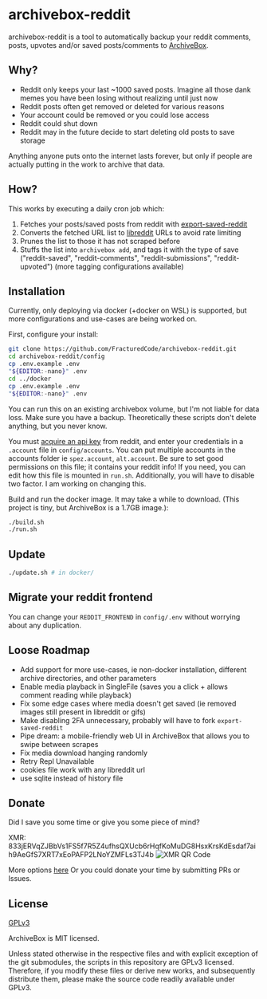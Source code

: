 # archivebox-reddit
archivebox-reddit is a tool to automatically backup your reddit comments, posts, upvotes and/or saved posts/comments to [ArchiveBox](https://github.com/ArchiveBox/ArchiveBox).

## Why?
- Reddit only keeps your last ~1000 saved posts. Imagine all those dank memes you have been losing without realizing until just now
- Reddit posts often get removed or deleted for various reasons
- Your account could be removed or you could lose access
- Reddit could shut down
- Reddit may in the future decide to start deleting old posts to save storage

Anything anyone puts onto the internet lasts forever, but only if people are actually putting in the work to archive that data.

## How?
This works by executing a daily cron job which:
1. Fetches your posts/saved posts from reddit with [export-saved-reddit](https://github.com/csu/export-saved-reddit)
2. Converts the fetched URL list to [libreddit](https://github.com/spikecodes/libreddit) URLs to avoid rate limiting
3. Prunes the list to those it has not scraped before
4. Stuffs the list into `archivebox add`, and tags it with the type of save ("reddit-saved", "reddit-comments", "reddit-submissions", "reddit-upvoted") (more tagging configurations available)

## Installation
Currently, only deploying via docker (+docker on WSL) is supported, but more configurations and use-cases are being worked on.

First, configure your install:
``` Bash
git clone https://github.com/FracturedCode/archivebox-reddit.git
cd archivebox-reddit/config
cp .env.example .env
"${EDITOR:-nano}" .env
cd ../docker
cp .env.example .env
"${EDITOR:-nano}" .env
```

You can run this on an existing archivebox volume, but I'm not liable for data loss. Make sure you have a backup. Theoretically these scripts don't delete anything, but you never know.

You must [acquire an api key](https://github.com/csu/export-saved-reddit#usage) from reddit, and enter your credentials in a `.account` file in `config/accounts`. You can put multiple accounts in the accounts folder ie `spez.account`, `alt.account`. Be sure to set good permissions on this file; it contains your reddit info! If you need, you can edit how this file is mounted in `run.sh`. Additionally, you will have to disable two factor. I am working on changing this.

Build and run the docker image. It may take a while to download. (This project is tiny, but ArchiveBox is a 1.7GB image.):
``` Bash
./build.sh
./run.sh
```

## Update
``` Bash
./update.sh # in docker/
```

## Migrate your reddit frontend
You can change your `REDDIT_FRONTEND` in `config/.env` without worrying about any duplication.

## Loose Roadmap
- Add support for more use-cases, ie non-docker installation, different archive directories, and other parameters
- Enable media playback in SingleFile (saves you a click + allows comment reading while playback)
- Fix some edge cases where media doesn't get saved (ie removed images still present in libreddit or gifs)
- Make disabling 2FA unnecessary, probably will have to fork `export-saved-reddit`
- Pipe dream: a mobile-friendly web UI in ArchiveBox that allows you to swipe between scrapes
- Fix media download hanging randomly
- Retry Repl Unavailable
- cookies file work with any libreddit url
- use sqlite instead of history file

## Donate
Did I save you some time or give you some piece of mind?

XMR: 833jERVqZJBbVs1FS5f7R5Z4ufhsQXUcb6rHqfKoMuDG8HsxKrsKdEsdaf7aih9AeGfS7XRT7xEoPAFP2LNoYZMFLs3TJ4b
![XMR QR Code](https://fracturedcode.net/assets/contact/xmrQr.png)

More options [here](https://fracturedcode.net/contact)
Or you could donate your time by submitting PRs or Issues.

## License
[GPLv3](https://github.com/FracturedCode/archivebox-reddit/blob/master/LICENSE)

ArchiveBox is MIT licensed.

Unless stated otherwise in the respective files and with explicit exception of the git submodules, the scripts in this repository are GPLv3 licensed. Therefore, if you modify these files or derive new works, and subsequently distribute them, please make the source code readily available under GPLv3.